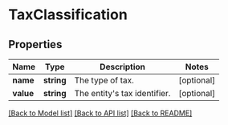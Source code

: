 # TaxClassification

## Properties
Name | Type | Description | Notes
------------ | ------------- | ------------- | -------------
**name** | **string** | The type of tax. | [optional] 
**value** | **string** | The entity&#39;s tax identifier. | [optional] 

[[Back to Model list]](../README.md#documentation-for-models) [[Back to API list]](../README.md#documentation-for-api-endpoints) [[Back to README]](../README.md)


